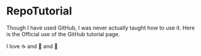# RepoTutorial
Though I have used GitHub, I was never actually taught how to use it. Here is the Official use of the GitHub tutorial page.

I love :coffee: and :pizza: and :jack_o_lantern:
